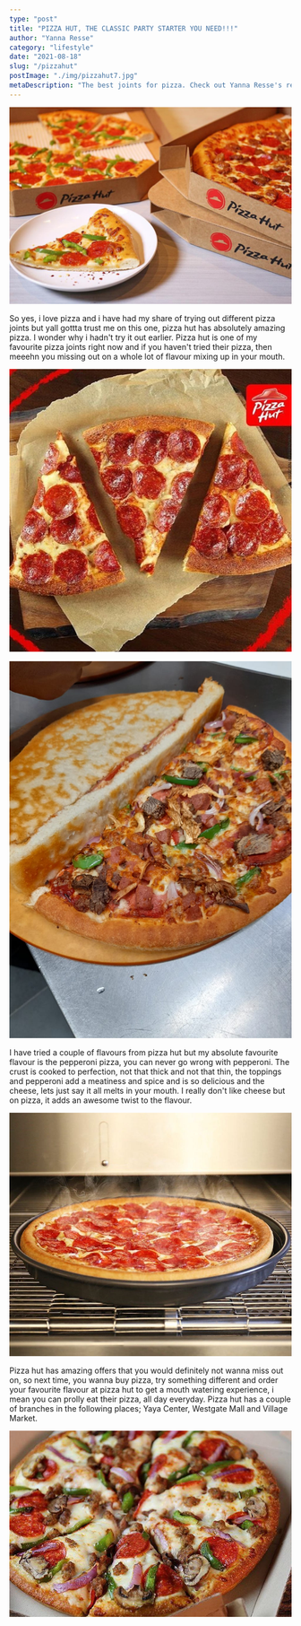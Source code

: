 ```yaml
---
type: "post"
title: "PIZZA HUT, THE CLASSIC PARTY STARTER YOU NEED!!!"
author: "Yanna Resse"
category: "lifestyle"
date: "2021-08-18"
slug: "/pizzahut"
postImage: "./img/pizzahut7.jpg"
metaDescription: "The best joints for pizza. Check out Yanna Resse's recommendation and get inspired to visit the restaurants!"
---
```


![pizzahut](./img/pizzahut4.jpg)

So yes, i love pizza and i have had my share of trying out different pizza joints but yall gottta trust me on this one, pizza hut has absolutely amazing pizza. I wonder why i hadn't try it out earlier. Pizza hut is one of my favourite pizza joints right now and if you haven't tried their pizza, then meeehn you missing out on a whole lot of flavour mixing up in your mouth.

![pizzahut](./img/pizzahut1.jpg)

![pizzahut](./img/pizzahut5.jpg)

I have tried a couple of flavours from pizza hut but my absolute favourite flavour is the pepperoni pizza, you can never go wrong with pepperoni. The crust is cooked to perfection, not that thick and not that thin, the toppings and pepperoni add a meatiness and spice and is so delicious and the cheese, lets just say it all melts in your mouth. I really don't like cheese but on pizza, it adds an awesome twist to the flavour.

![pizzahut](./img/pizzahut2.jpg)

Pizza hut has amazing offers that you would definitely not wanna miss out on, so next time, you wanna buy pizza, try something different and order your favourite flavour at pizza hut to get a mouth watering experience, i mean you can prolly eat their pizza, all day everyday. Pizza hut has a couple of branches in the following places; Yaya Center, Westgate Mall and Village Market. 

![pizzahut](./img/pizzahut3.jpg)
